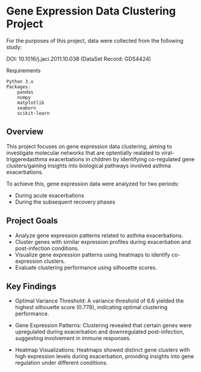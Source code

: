 # Gene Expression Data Clustering Project

For the purposes of this project, data were collected from the following study: 

DOI: 10.1016/j.jaci.2011.10.038 (DataSet Record: GDS4424)

Requirements

    Python 3.x
    Packages:
        pandas
        numpy
        matplotlib
        seaborn
        scikit-learn

## Overview

This project focuses on gene expression data clustering, aiming to investigate molecular networks that are optentially realated to viral-triggeredasthma exacerbations in children by identifying co-regulated gene clusters/gaining insights into biological pathways involved asthma exacerbations.

To achieve this, gene expression data were analyzed for two periods: 

* During acute exacerbations
* During the subsequent recovery phases

## Project Goals

* Analyze gene expression patterns related to asthma exacerbations.
* Cluster genes with similar expression profiles during exacerbation and post-infection conditions.
* Visualize gene expression patterns using heatmaps to identify co-expression clusters.
* Evaluate clustering performance using silhouette scores.


## Key Findings

  * Optimal Variance Threshold:
    A variance threshold of 6.6 yielded the highest silhouette score (0.778), indicating optimal clustering performance.

  * Gene Expression Patterns:
    Clustering revealed that certain genes were upregulated during exacerbation and downregulated post-infection, suggesting involvement in immune responses.

  * Heatmap Visualizations:
    Heatmaps showed distinct gene clusters with high expression levels during exacerbation, providing insights into gene regulation under different conditions.
